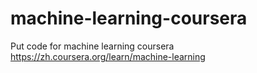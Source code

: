 # machine-learning-coursera
Put code for machine learning coursera
https://zh.coursera.org/learn/machine-learning
